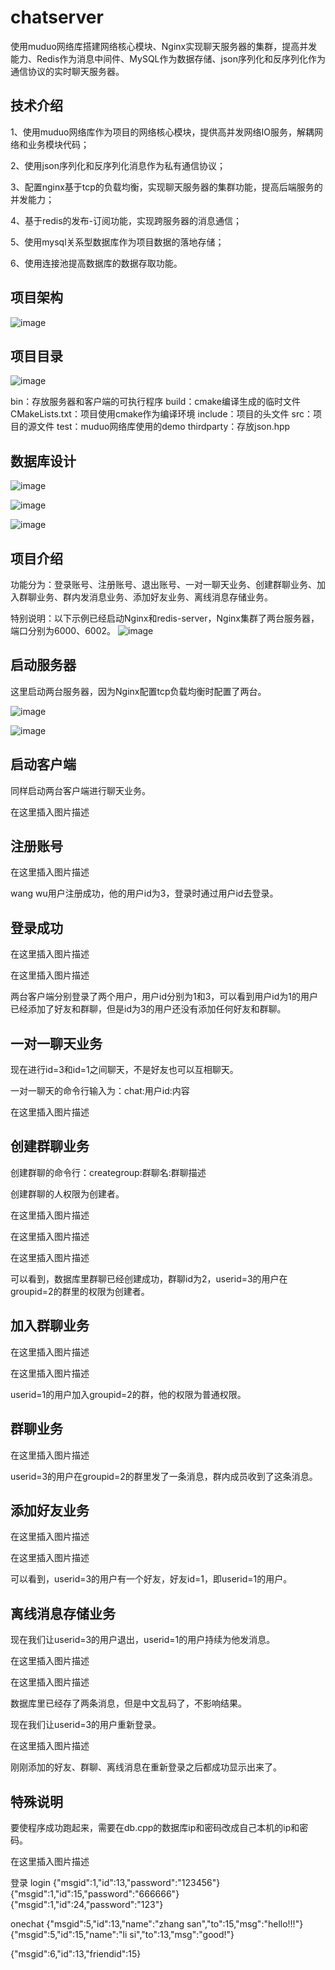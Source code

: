 # chatserver
使用muduo网络库搭建网络核心模块、Nginx实现聊天服务器的集群，提高并发能力、Redis作为消息中间件、MySQL作为数据存储、json序列化和反序列化作为通信协议的实时聊天服务器。
## 技术介绍
1、使用muduo网络库作为项目的网络核心模块，提供高并发网络IO服务，解耦网络和业务模块代码；

2、使用json序列化和反序列化消息作为私有通信协议；

3、配置nginx基于tcp的负载均衡，实现聊天服务器的集群功能，提高后端服务的并发能力；

4、基于redis的发布-订阅功能，实现跨服务器的消息通信；

5、使用mysql关系型数据库作为项目数据的落地存储；

6、使用连接池提高数据库的数据存取功能。


## 项目架构
![image](https://github.com/user-attachments/assets/13933448-3717-4eef-8355-d0c69e948972)

## 项目目录
![image](https://github.com/user-attachments/assets/5ea82c5e-5bf2-4903-8e33-20c0c6b486ec)

bin：存放服务器和客户端的可执行程序
build：cmake编译生成的临时文件
CMakeLists.txt：项目使用cmake作为编译环境
include：项目的头文件
src：项目的源文件
test：muduo网络库使用的demo
thirdparty：存放json.hpp
## 数据库设计
![image](https://github.com/user-attachments/assets/c39934ff-13b5-4b04-bc9a-8a963034c47a)

![image](https://github.com/user-attachments/assets/6bd84d5d-1fe9-46a5-962a-7993727f9cd0)

![image](https://github.com/user-attachments/assets/12c254a4-e44d-41c1-b928-d01af3123227)

## 项目介绍
功能分为：登录账号、注册账号、退出账号、一对一聊天业务、创建群聊业务、加入群聊业务、群内发消息业务、添加好友业务、离线消息存储业务。

特别说明：以下示例已经启动Nginx和redis-server，Nginx集群了两台服务器，端口分别为6000、6002。
![image](https://github.com/user-attachments/assets/99d9a429-62f2-4e1c-807f-4c9567483771)


## 启动服务器
这里启动两台服务器，因为Nginx配置tcp负载均衡时配置了两台。

![image](https://github.com/user-attachments/assets/f3bfab93-9a56-4fe0-9482-23cc795aca23)


![image](https://github.com/user-attachments/assets/ee2c7c10-9c9b-4279-a393-7c19ea11314a)


## 启动客户端
同样启动两台客户端进行聊天业务。

在这里插入图片描述

## 注册账号
在这里插入图片描述

wang wu用户注册成功，他的用户id为3，登录时通过用户id去登录。

## 登录成功
在这里插入图片描述

在这里插入图片描述

两台客户端分别登录了两个用户，用户id分别为1和3，可以看到用户id为1的用户已经添加了好友和群聊，但是id为3的用户还没有添加任何好友和群聊。

## 一对一聊天业务
现在进行id=3和id=1之间聊天，不是好友也可以互相聊天。

一对一聊天的命令行输入为：chat:用户id:内容

在这里插入图片描述

## 创建群聊业务
创建群聊的命令行：creategroup:群聊名:群聊描述

创建群聊的人权限为创建者。

在这里插入图片描述

在这里插入图片描述

在这里插入图片描述

可以看到，数据库里群聊已经创建成功，群聊id为2，userid=3的用户在groupid=2的群里的权限为创建者。

## 加入群聊业务
在这里插入图片描述

在这里插入图片描述

userid=1的用户加入groupid=2的群，他的权限为普通权限。

## 群聊业务
在这里插入图片描述

userid=3的用户在groupid=2的群里发了一条消息，群内成员收到了这条消息。

## 添加好友业务
在这里插入图片描述

在这里插入图片描述

可以看到，userid=3的用户有一个好友，好友id=1，即userid=1的用户。

## 离线消息存储业务
现在我们让userid=3的用户退出，userid=1的用户持续为他发消息。

在这里插入图片描述

在这里插入图片描述

数据库里已经存了两条消息，但是中文乱码了，不影响结果。

现在我们让userid=3的用户重新登录。

在这里插入图片描述

刚刚添加的好友、群聊、离线消息在重新登录之后都成功显示出来了。

## 特殊说明
要使程序成功跑起来，需要在db.cpp的数据库ip和密码改成自己本机的ip和密码。

在这里插入图片描述

登录 login
{"msgid":1,"id":13,"password":"123456"}
{"msgid":1,"id":15,"password":"666666"}
{"msgid":1,"id":24,"password":"123"}

onechat
{"msgid":5,"id":13,"name":"zhang san","to":15,"msg":"hello!!!"}
{"msgid":5,"id":15,"name":"li si","to":13,"msg":"good!"}

{"msgid":6,"id":13,"friendid":15}
